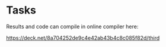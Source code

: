 # Tasks
Results and code can compile in online compiler here:

https://deck.net/8a704252de9c4e42ab43b4c8c085f82d/third
